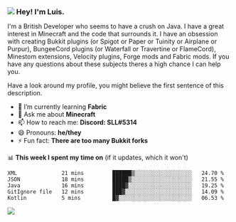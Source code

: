 <h3 style="margin: auto;"><img src="https://avatars.githubusercontent.com/u/39528861?s=48&v=4" ></img> Hey! I'm Luis.</h3>

I'm a British Developer who seems to have a crush on Java. I have a great interest in Minecraft and the code that surrounds it. I have an obsession with creating Bukkit plugins (or Spigot or Paper or Tuinity or Airplane or Purpur), BungeeCord plugins (or Waterfall or Travertine or FlameCord), Minestom extensions, Velocity plugins, Forge mods and Fabric mods. If you have any questions about these subjects theres a high chance I can help you.
  
Have a look around my profile, you might believe the first sentence of this description.

- 🌱 I’m currently learning **Fabric**
- 💬 Ask me about **Minecraft**
- 📫 How to reach me: **Discord: SLL#5314**
- 😄 Pronouns: **he/they**
- ⚡ Fun fact: **There are too many Bukkit forks**

📊 **This week I spent my time on** (if it updates, which it won't)
<!--START_SECTION:waka-->
```text
XML              21 mins         ██████▒░░░░░░░░░░░░░░░░░░   24.70 % 
JSON             18 mins         █████▒░░░░░░░░░░░░░░░░░░░   21.55 % 
Java             16 mins         ████▓░░░░░░░░░░░░░░░░░░░░   19.25 % 
GitIgnore file   12 mins         ███▓░░░░░░░░░░░░░░░░░░░░░   14.09 % 
Kotlin           5 mins          █▓░░░░░░░░░░░░░░░░░░░░░░░   06.53 % 
```
<!--END_SECTION:waka-->

<a href="https://sllcoding.dev"><img src="https://github-readme-stats.vercel.app/api?username=SLLCoding&show_icons=true&theme=great-gatsby" /></a>

